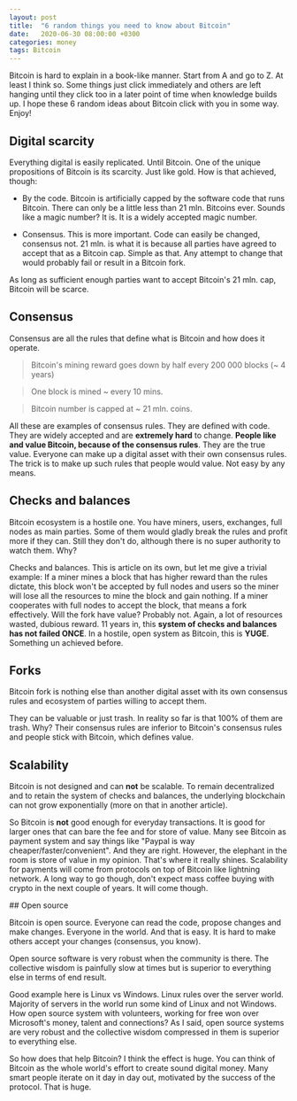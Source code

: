 ```yaml
---
layout: post
title:  "6 random things you need to know about Bitcoin"
date:   2020-06-30 08:00:00 +0300
categories: money
tags: Bitcoin
---
```

Bitcoin is hard to explain in a book-like manner. Start from A and go to Z. At least I think so. Some things just click immediately and others are left hanging until they click too in a later point of time when knowledge builds up. I hope these 6 random ideas about Bitcoin click with you in some way. Enjoy!

## Digital scarcity

Everything digital is easily replicated. Until Bitcoin. One of the unique propositions of Bitcoin is its scarcity. Just like gold. How is that achieved, though:

- By the code. Bitcoin is artificially capped by the software code that runs Bitcoin. There can only be a little less than 21 mln. Bitcoins ever. Sounds like a magic number? It is. It is a widely accepted magic number.

- Consensus. This is more important. Code can easily be changed, consensus not. 21 mln. is what it is because all parties have agreed to accept that as a Bitcoin cap. Simple as that. Any attempt to change that would probably fail or result in a Bitcoin fork.

As long as sufficient enough parties want to accept Bitcoin's 21 mln. cap, Bitcoin will be scarce.

## Consensus

Consensus are all the rules that define what is Bitcoin and how does it operate.

> Bitcoin's mining reward goes down by half every 200 000 blocks (~ 4 years)

> One block is mined ~ every 10 mins.

> Bitcoin number is capped at ~ 21 mln. coins.

All these are examples of consensus rules. They are defined with code. They are widely accepted and are **extremely hard** to change. **People like and value Bitcoin, because of the consensus rules**. They are the true value. Everyone can make up a digital asset with their own consensus rules. The trick is to make up such rules that people would value. Not easy by any means.

## Checks and balances

Bitcoin ecosystem is a hostile one. You have miners, users, exchanges, full nodes as main parties. Some of them would gladly break the rules and profit more if they can. Still they don't do, although there is no super authority to watch them. Why?

Checks and balances. This is article on its own, but let me give a trivial example: If a miner mines a block that has higher reward than the rules dictate, this block won't be accepted by full nodes and users so the miner will lose all the resources to mine the block and gain nothing. If a miner cooperates with full nodes to accept the block, that means a fork effectively. Will the fork have value? Probably not. Again, a lot of resources wasted, dubious reward. 11 years in, this **system of checks and balances has not failed ONCE**. In a hostile, open system as Bitcoin, this is **YUGE**. Something un achieved before.

## Forks

Bitcoin fork is nothing else than another digital asset with its own consensus rules and ecosystem of parties willing to accept them.

They can be valuable or just trash. In reality so far is that 100% of them are trash. Why? Their consensus rules are inferior to Bitcoin's consensus rules and people stick with Bitcoin, which defines value.

## Scalability

Bitcoin is not designed and can **not** be scalable. To remain decentralized and to retain the system of checks and balances, the underlying blockchain can not grow exponentially (more on that in another article).

So Bitcoin is **not** good enough for everyday transactions. It is good for larger ones that can bare the fee and for store of value. Many see Bitcoin as payment system and say things like "Paypal is way cheaper/faster/convenient". And they are right. However, the elephant in the room is store of value in my opinion. That's where it really shines. Scalability for payments will come from protocols on top of Bitcoin like lightning network. A long way to go though, don't expect mass coffee buying with crypto in the next couple of years. It will come though.


## Open source

Bitcoin is open source. Everyone can read the code, propose changes and make changes. Everyone in the world. And that is easy. It is hard to make others accept your changes (consensus, you know).

Open source software is very robust when the community is there. The collective wisdom is painfully slow at times but is superior to everything else in terms of end result.

Good example here is Linux vs Windows. Linux rules over the server world. Majority of servers in the world run some kind of Linux and not Windows. How open source system with volunteers, working for free won over Microsoft's money, talent and connections? As I said, open source systems are very robust and the collective wisdom compressed in them is superior to everything else.

So how does that help Bitcoin? I think the effect is huge. You can think of Bitcoin as the whole world's effort to create sound digital money. Many smart people iterate on it day in day out, motivated by the success of the protocol. That is huge.

